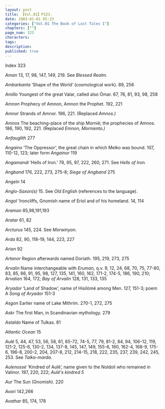 ```yaml
---
layout: post
title: 【Vol.01】P323.
date: 1983-01-01 05:23
categories: ["Vol.01 The Book of Lost Tales I"]
chapters: [""]
page_num: 323
characters: 
tags: 
description: 
published: true
---
```


<p style="text-indent: 0;">
Index 323
</p>

<I>Aman  </I> 13, 17, 98, 147, 149, 219. See <I>Blessed Realm.</I>

<I>Ambarkanta </I> ‘Shape of the World’ (cosmological work). 89, 256

<I>Amillo   </I> Youngest of the great Valar, called also Ómar. 67, 76, 81, 93, 98, 258

<I>Amnon   </I> Prophecy of Amnon, Amnon the Prophet. 192, 221

<I>Amnor  </I> Strands of Amnor. 196, 221. (Replaced <I>Amnos.)</I>

<I>Amnos  </I> The beaching-place of the ship Mornië; the prophecies of Amnos. 186, 190, 192, 221. (Replaced <I>Emnon, Morniento.)</I>

<I>Anfauglith  </I> 277

<I>Angaino   </I> ‘The Oppressor’, the great chain in which Melko was bound. 107, 110-12, 123; later form <I>Angainor</I> 119

<I>Angamandi   </I> ‘Hells of Iron.’ 78, 95, 97, 222, 260, 271. See <I>Hells of Iron.</I>

<I>Angband   </I> 176, 222, 273, 275-8; <I>Siege of Angband</I> 275

<I>Angeln   </I> 14

<I>Anglo-Saxon(s)   </I> 15. See <I>Old English</I> (references to the language).

<I>Angol   </I> ‘Ironcliffs, Gnomish name of Eriol and of his homeland. 14, 114

<I>Araman   </I> 85,98,191,193

<I>Aratar  </I> 61, 82

<I>Arcturus   </I> 145, 224. See <I>Morwinyon.</I>

<I>Arda </I> 82, 90, 118-19, 144, 223, 227

<I>Arien  </I> 92

<I>Artanor  </I> Region afterwards named Doriath. 195, 219, 273, 275

<I>Arvalin   </I> Name interchangeable with <I>Eruman,</I> q.v. 9, 12, 24, 68, 70, 75, 77-80, 83, 85, 86, 91, 95, 98, 127, 135, 141, 160, 162, 171-2, 174-5, 186, 190, 210; <I>Arvalien</I> 164, 172; <I>Bay of Arvalin</I> 128, 131, 133, 135

<I>Aryador   </I> ‘Land of Shadow’, name of Hisilómë among Men. 127, 151-3; poem A <I>Song of Aryador</I> 151-3

<I>Asgon   </I> Earlier name of Lake Mithrim. 270-1, 272, 275

<I>Askr  </I> The first Man, in Scandinavian mythology. 279

<I>Astaldo   </I> Name of Tulkas. 81

<I>Atlantic Ocean   </I> 15

<I>Aulë </I> 5, 44, 47, 53, 56, 58, 61, 65-72, 74-5, 77, 79, 81-2, 84, 94, 106-12, 119, 121-2, 125-6, 130-2, 134, 137-8, 145, 147, 149, 155-6, 160, 162-4, 168-9, 175-6, 196-8, 200-2, 204, 207-8, 212, 214-15, 218, 222, 235, 237, 239, 242, 245, 253. See <I>Talka-marda.</I>

<I>Aulenossë </I> ‘Kindred of Aulë’, name given to the Noldoli who remained in Valinor. 197, 220, 222; <I>Aulë's kindred 5</I>

<I>Aur  </I> The Sun (Gnomish). 220

<I>Avari    </I> 142,266

<I>Avathar    </I> 85, 174, 178

